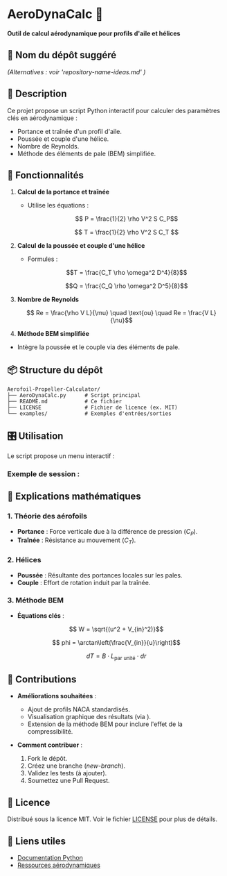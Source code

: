 # AeroDynaCalc 🚀  
**Outil de calcul aérodynamique pour profils d'aile et hélices**

## 📌 Nom du dépôt suggéré  
  
*(Alternatives : voir 'repository-name-ideas.md' )*

## 📖 Description  
Ce projet propose un script Python interactif pour calculer des paramètres clés en aérodynamique :  
- Portance et traînée d'un profil d'aile.  
- Poussée et couple d'une hélice.  
- Nombre de Reynolds.  
- Méthode des éléments de pale (BEM) simplifiée.

## 🚀 Fonctionnalités  
1. **Calcul de la portance et traînée**  
   - Utilise les équations :
     ```math
      P = \frac{1}{2} \rho V^2 S C_P
     ```
     ```math
      T = \frac{1}{2} \rho V^2 S C_T 
     ```
     
2. **Calcul de la poussée et couple d'une hélice**  
   - Formules :
     ```math
     T = \frac{C_T \rho \omega^2 D^4}{8}
     ```
     ```math
     Q = \frac{C_Q \rho \omega^2 D^5}{8}
     ```
    
3. **Nombre de Reynolds**
   ```math
    Re = \frac{\rho V L}{\mu} \quad \text{ou} \quad Re = \frac{V L}{\nu}
   ```

4. **Méthode BEM simplifiée**
- Intègre la poussée et le couple via des éléments de pale.


## 📦 Structure du dépôt
```
Aerofoil-Propeller-Calculator/  
├── AeroDynaCalc.py      # Script principal  
├── README.md            # Ce fichier  
├── LICENSE              # Fichier de licence (ex. MIT)  
└── examples/            # Exemples d'entrées/sorties  
```

## 🎛️ Utilisation  
Le script propose un menu interactif :  


### Exemple de session :  


## 📝 Explications mathématiques  
### 1. **Théorie des aérofoils**  
- **Portance** : Force verticale due à la différence de pression ($C_P$).  
- **Traînée** : Résistance au mouvement ($C_T$).  

### 2. **Hélices**  
- **Poussée** : Résultante des portances locales sur les pales.  
- **Couple** : Effort de rotation induit par la traînée.  

### 3. **Méthode BEM**  
- **Équations clés** :
```math
  W = \sqrt{(u^2 + V_{in}^2)}
```
```math
  phi = \arctan\left(\frac{V_{in}}{u}\right)
```
```math
  dT = B \cdot L_{\text{par unité}} \cdot dr 
```

## 🤝 Contributions  
- **Améliorations souhaitées** :  
  - Ajout de profils NACA standardisés.  
  - Visualisation graphique des résultats (via ).  
  - Extension de la méthode BEM pour inclure l'effet de la compressibilité.  

- **Comment contribuer** :  
  1. Fork le dépôt.  
  2. Créez une branche (*new-branch*).  
  3. Validez les tests (à ajouter).  
  4. Soumettez une Pull Request.

## 📝 Licence  
Distribué sous la licence MIT. Voir le fichier [LICENSE](LICENSE) pour plus de détails.

## 📌 Liens utiles  
- [Documentation Python](https://docs.python.org/3/)  
- [Ressources aérodynamiques](https://en.wikipedia.org/wiki/Aerodynamics)
